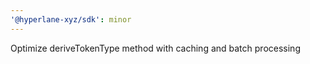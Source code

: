 ```yaml
---
'@hyperlane-xyz/sdk': minor
---
```


Optimize deriveTokenType method with caching and batch processing
